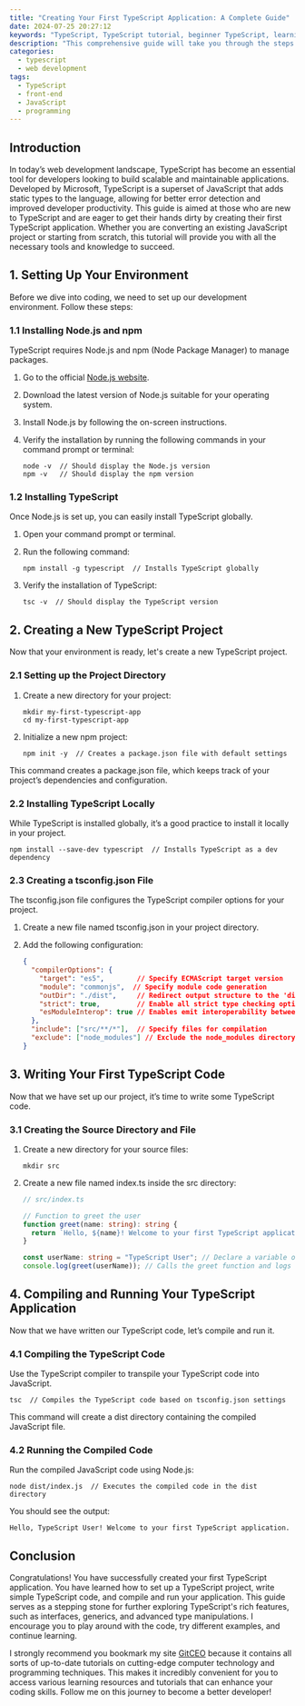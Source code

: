 ```yaml
---
title: "Creating Your First TypeScript Application: A Complete Guide"
date: 2024-07-25 20:27:12
keywords: "TypeScript, TypeScript tutorial, beginner TypeScript, learning TypeScript, TypeScript application"
description: "This comprehensive guide will take you through the steps of creating your first TypeScript application. You'll learn about the setup process, the TypeScript language features, how to set up a build environment, and how to run your application. This guide is designed for beginners who want to understand TypeScript through practical examples and become proficient in building applications using this powerful typed superset of JavaScript. We cover all the necessary concepts in detail, making it easier for you to grasp the essentials and start your journey with TypeScript."
categories:
  - typescript
  - web development
tags:
  - TypeScript
  - front-end
  - JavaScript
  - programming
---
```


## Introduction

In today’s web development landscape, TypeScript has become an essential tool for developers looking to build scalable and maintainable applications. Developed by Microsoft, TypeScript is a superset of JavaScript that adds static types to the language, allowing for better error detection and improved developer productivity. This guide is aimed at those who are new to TypeScript and are eager to get their hands dirty by creating their first TypeScript application. Whether you are converting an existing JavaScript project or starting from scratch, this tutorial will provide you with all the necessary tools and knowledge to succeed. 

<!-- more -->

## 1. Setting Up Your Environment

Before we dive into coding, we need to set up our development environment. Follow these steps:

### 1.1 Installing Node.js and npm

TypeScript requires Node.js and npm (Node Package Manager) to manage packages.

1. Go to the official [Node.js website](https://nodejs.org/).
2. Download the latest version of Node.js suitable for your operating system.
3. Install Node.js by following the on-screen instructions.
4. Verify the installation by running the following commands in your command prompt or terminal:

   ```
   node -v  // Should display the Node.js version
   npm -v   // Should display the npm version
   ```

### 1.2 Installing TypeScript

Once Node.js is set up, you can easily install TypeScript globally.

1. Open your command prompt or terminal.
2. Run the following command:

   ```
   npm install -g typescript  // Installs TypeScript globally
   ```

3. Verify the installation of TypeScript:

   ```
   tsc -v  // Should display the TypeScript version
   ```

## 2. Creating a New TypeScript Project

Now that your environment is ready, let's create a new TypeScript project.

### 2.1 Setting up the Project Directory

1. Create a new directory for your project:

   ```
   mkdir my-first-typescript-app
   cd my-first-typescript-app
   ```

2. Initialize a new npm project:

   ```
   npm init -y  // Creates a package.json file with default settings
   ```

This command creates a package.json file, which keeps track of your project’s dependencies and configuration.

### 2.2 Installing TypeScript Locally

While TypeScript is installed globally, it’s a good practice to install it locally in your project.

```
npm install --save-dev typescript  // Installs TypeScript as a dev dependency
```

### 2.3 Creating a tsconfig.json File

The tsconfig.json file configures the TypeScript compiler options for your project.

1. Create a new file named tsconfig.json in your project directory.
2. Add the following configuration:

   ```json
   {
     "compilerOptions": {
       "target": "es5",        // Specify ECMAScript target version
       "module": "commonjs",  // Specify module code generation
       "outDir": "./dist",     // Redirect output structure to the 'dist' directory
       "strict": true,         // Enable all strict type checking options
       "esModuleInterop": true // Enables emit interoperability between CommonJS and ES Modules
     },
     "include": ["src/**/*"],  // Specify files for compilation
     "exclude": ["node_modules"] // Exclude the node_modules directory
   }
   ```

## 3. Writing Your First TypeScript Code

Now that we have set up our project, it’s time to write some TypeScript code.

### 3.1 Creating the Source Directory and File

1. Create a new directory for your source files:

   ```
   mkdir src
   ```

2. Create a new file named index.ts inside the src directory:

   ```typescript
   // src/index.ts

   // Function to greet the user
   function greet(name: string): string {
     return `Hello, ${name}! Welcome to your first TypeScript application.`; // returns a greeting message
   }

   const userName: string = "TypeScript User"; // Declare a variable of type string
   console.log(greet(userName)); // Calls the greet function and logs the output
   ```

## 4. Compiling and Running Your TypeScript Application

Now that we have written our TypeScript code, let’s compile and run it.

### 4.1 Compiling the TypeScript Code

Use the TypeScript compiler to transpile your TypeScript code into JavaScript.

```
tsc  // Compiles the TypeScript code based on tsconfig.json settings
```

This command will create a dist directory containing the compiled JavaScript file.

### 4.2 Running the Compiled Code

Run the compiled JavaScript code using Node.js:

```
node dist/index.js  // Executes the compiled code in the dist directory
```

You should see the output:

```
Hello, TypeScript User! Welcome to your first TypeScript application.
```

## Conclusion

Congratulations! You have successfully created your first TypeScript application. You have learned how to set up a TypeScript project, write simple TypeScript code, and compile and run your application. This guide serves as a stepping stone for further exploring TypeScript's rich features, such as interfaces, generics, and advanced type manipulations. I encourage you to play around with the code, try different examples, and continue learning. 

I strongly recommend you bookmark my site [GitCEO](https://gitceo.com) because it contains all sorts of up-to-date tutorials on cutting-edge computer technology and programming techniques. This makes it incredibly convenient for you to access various learning resources and tutorials that can enhance your coding skills. Follow me on this journey to become a better developer!